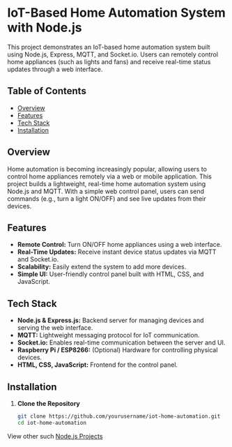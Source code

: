 # IoT-Based Home Automation System with Node.js

This project demonstrates an IoT-based home automation system built using Node.js, Express, MQTT, and Socket.io. Users can remotely control home appliances (such as lights and fans) and receive real-time status updates through a web interface.

## Table of Contents

- [Overview](#overview)
- [Features](#features)
- [Tech Stack](#tech-stack)
- [Installation](#installation)

## Overview

Home automation is becoming increasingly popular, allowing users to control home appliances remotely via a web or mobile application. This project builds a lightweight, real-time home automation system using Node.js and MQTT. With a simple web control panel, users can send commands (e.g., turn a light ON/OFF) and see live updates from their devices.

## Features

- **Remote Control:** Turn ON/OFF home appliances using a web interface.
- **Real-Time Updates:** Receive instant device status updates via MQTT and Socket.io.
- **Scalability:** Easily extend the system to add more devices.
- **Simple UI:** User-friendly control panel built with HTML, CSS, and JavaScript.

## Tech Stack

- **Node.js & Express.js:** Backend server for managing devices and serving the web interface.
- **MQTT:** Lightweight messaging protocol for IoT communication.
- **Socket.io:** Enables real-time communication between the server and UI.
- **Raspberry Pi / ESP8266:** (Optional) Hardware for controlling physical devices.
- **HTML, CSS, JavaScript:** Frontend for the control panel.

## Installation

1. **Clone the Repository**

   ```bash
   git clone https://github.com/yourusername/iot-home-automation.git
   cd iot-home-automation

View other such [Node.js Projects](https://www.mygreatlearning.com/blog/top-node-js-projects/)
